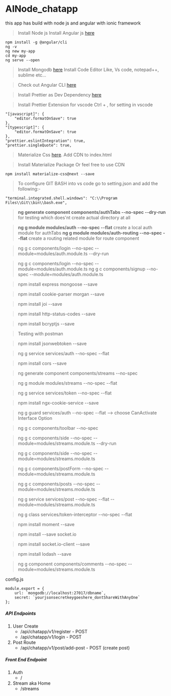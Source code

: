 # AINode_chatapp

this app has build with node js and angular with ionic framework

> Install Node js
> Install Angular js [here](https://angular.io/guide/quickstart)

```
npm install -g @angular/cli
ng -v
ng new my-app
cd my-app
ng serve --open
```

> Install Mongodb [here](https://www.mongodb.com/)
> Install Code Editor Like, Vs code, notepad++, sublime etc...

> Check out Angular CLI [here](https://github.com/angular/angular-cli/wiki)

> Install Prettier as Dev Dependency [here](https://www.npmjs.com/package/prettier)

> Install Prettier Extension for vscode
> Ctrl + , for setting in vscode

```
"[javascript]": {
    "editor.formatOnSave": true
},
"[typescript]": {
    "editor.formatOnSave": true
},
"prettier.eslintIntegration": true,
"prettier.singleQuote": true,
```

> Materialize Css [here](https://materializecss.com/). Add CDN to index.html

> Install Materialize Package Or feel free to use CDN

```
npm install materialize-css@next --save
```

> To configure GIT BASH into vs code go to setting.json and add the following:-

```
"terminal.integrated.shell.windows": "C:\\Program Files\\Git\\bin\\bash.exe",
```

> **ng generate component components/authTabs --no-spec --dry-run** for testing which does'nt create actual directory at all

> **ng g module modules/auth --no-spec --flat** create a local auth module for authTabs
> **ng g module modules/auth-routing --no-spec --flat** create a routing related module for route component

> ng g c components/login --no-spec --module=modules/auth.module.ts --dry-run

> ng g c components/login --no-spec --module=modules/auth.module.ts
> ng g c components/signup --no-spec --module=modules/auth.module.ts

> npm install express mongoose --save

> npm install cookie-parser morgan --save

> npm install joi --save

> npm install http-status-codes --save

> npm install bcryptjs --save

> Testing with postman

> npm install jsonwebtoken --save

> ng g service services/auth --no-spec --flat

> npm install cors --save

> ng generate component components/streams --no-spec

> ng g module modules/streams --no-spec --flat

> ng g service services/token --no-spec --flat

> npm install ngx-cookie-service --save

> ng g guard services/auth --no-spec --flat --> choose CanActivate Interface Option

> ng g c components/toolbar --no-spec

> ng g c components/side --no-spec --module=modules/streams.module.ts --dry-run

> ng g c components/side --no-spec --module=modules/streams.module.ts

> ng g c components/postForm --no-spec --module=modules/streams.module.ts

> ng g c components/posts --no-spec --module=modules/streams.module.ts

> ng g service services/post --no-spec --flat --module=modules/streams.module.ts

> ng g class services/token-interceptor --no-spec --flat

> npm install moment --save

> npm install --save socket.io

> npm install socket.io-client --save

> npm install lodash --save

> ng g component components/comments --no-spec --module=modules/streams.module.ts

config.js

```
module.export = {
    url: `mongodb://localhost:27017/dbname`,
    secret: `yourjsonsecretkeygoeshere_dontShareWithAnyOne`
};
```

##### API Endpoints

1.  User Create
    - /api/chatapp/v1/register - POST
    - /api/chatapp/v1/login - POST
2.  Post Route
    - /api/chatapp/v1/post/add-post - POST (create post)

##### Front End Endpoint

1.  Auth
    - /
2.  Stream aka Home
    - /streams
